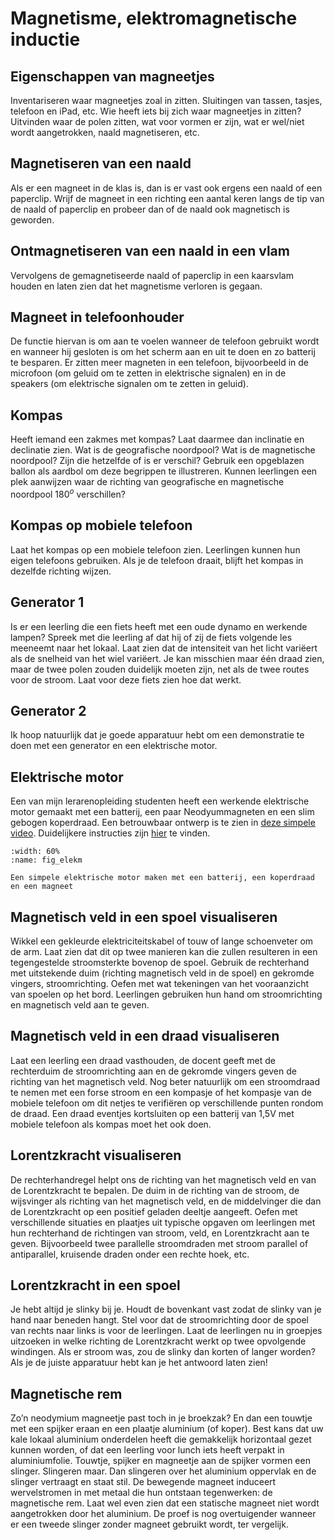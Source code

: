 # Magnetisme, elektromagnetische inductie

## Eigenschappen van magneetjes
Inventariseren waar magneetjes zoal in zitten. Sluitingen van tassen, tasjes, telefoon en iPad, etc. Wie heeft iets bij zich waar magneetjes in zitten? Uitvinden waar de polen zitten, wat voor vormen er zijn, wat er wel/niet wordt aangetrokken, naald magnetiseren, etc.

## Magnetiseren van een naald
Als er een magneet in de klas is, dan is er vast ook ergens een naald of een paperclip. Wrijf de magneet in een richting een aantal keren langs de tip van de naald of paperclip en probeer dan of de naald ook magnetisch is geworden. 

## Ontmagnetiseren van een naald in een vlam
Vervolgens de gemagnetiseerde naald of paperclip in een kaarsvlam houden en laten zien dat het magnetisme verloren is gegaan.

## Magneet in telefoonhouder
De functie hiervan is om aan te voelen wanneer de telefoon gebruikt wordt en wanneer hij gesloten is om het scherm aan en uit te doen en zo batterij te besparen. Er zitten meer magneten in een telefoon, bijvoorbeeld in de microfoon (om geluid om te zetten in elektrische signalen) en in de speakers (om elektrische signalen om te zetten in geluid). 

## Kompas
Heeft iemand een zakmes met kompas? Laat daarmee dan inclinatie en declinatie zien. Wat is de geografische noordpool? Wat is de magnetische noordpool? Zijn die hetzelfde of is er verschil? Gebruik een opgeblazen ballon als aardbol om deze begrippen te illustreren. Kunnen leerlingen een plek aanwijzen waar de richting van geografische en magnetische noordpool 180$^o$ verschillen?


## Kompas op mobiele telefoon
Laat het kompas op een mobiele telefoon zien. Leerlingen kunnen hun eigen telefoons gebruiken. Als je de telefoon draait, blijft het kompas in dezelfde richting wijzen.

## Generator 1
Is er een leerling die een fiets heeft met een oude dynamo en werkende lampen? Spreek met die leerling af dat hij of zij de fiets volgende les meeneemt naar het lokaal. Laat zien dat de intensiteit van het licht variëert als de snelheid van het wiel variëert. Je kan misschien maar één draad zien, maar de twee polen zouden duidelijk moeten zijn, net als de twee routes voor de stroom. Laat voor deze fiets zien hoe dat werkt. 

## Generator 2
Ik hoop natuurlijk dat je goede apparatuur hebt om een demonstratie te doen met een generator en een elektrische motor.

## Elektrische motor
Een van mijn lerarenopleiding studenten heeft een werkende elektrische motor gemaakt met een batterij, een paar Neodyummagneten en een slim gebogen koperdraad. Een betrouwbaar ontwerp is te zien in [deze simpele video](https://www.google.com/search?client=safari&rls=en&q=simplest+electromotor&ie=UTF-8&oe=UTF-8#fpstate=ive&vld=cid:0bd621c8,vid:OKpmp7R6vBU). Duidelijkere instructies zijn [hier](https://www.google.com/search?client=safari&rls=en&q=simplest+electromotor&ie=UTF-8&oe=UTF-8#fpstate=ive&vld=cid:d9ecaaf6,vid:WI0pGk0MMhg) te vinden. 

```{figure} ../figures/08-7-1Electromotor.*
:width: 60%
:name: fig_elekm

Een simpele elektrische motor maken met een batterij, een koperdraad en een magneet
```

## Magnetisch veld in een spoel visualiseren
Wikkel een gekleurde elektriciteitskabel of touw of lange schoenveter om de arm. Laat zien dat dit op twee manieren kan die zullen resulteren in een tegengestelde stroomsterkte bovenop de spoel. Gebruik de rechterhand met uitstekende duim (richting magnetisch veld in de spoel) en gekromde vingers, stroomrichting. Oefen met wat tekeningen van het vooraanzicht van spoelen op het bord. Leerlingen gebruiken hun hand om stroomrichting en magnetisch veld aan te geven.

## Magnetisch veld in een draad visualiseren
Laat een leerling een draad vasthouden, de docent geeft met de rechterduim de stroomrichting aan en de gekromde vingers geven de richting van het magnetisch veld. Nog beter natuurlijk om een stroomdraad te nemen met een forse stroom en een kompasje of het kompasje van de mobiele telefoon om dit netjes te verifiëren op verschillende punten rondom de draad. Een draad eventjes kortsluiten op een batterij van 1,5V met mobiele telefoon als kompas moet het ook doen.

## Lorentzkracht visualiseren
De rechterhandregel helpt ons de richting van het magnetisch veld en van de Lorentzkracht te bepalen. De duim in de richting van de stroom, de wijsvinger als richting van het magnetisch veld, en de middelvinger die dan de Lorentzkracht op een positief geladen deeltje aangeeft. Oefen met verschillende situaties en plaatjes uit typische opgaven om leerlingen met hun rechterhand de richtingen van stroom, veld, en Lorentzkracht aan te geven. Bijvoorbeeld twee parallelle stroomdraden met stroom parallel of antiparallel, kruisende draden onder een rechte hoek, etc.

## Lorentzkracht in een spoel
Je hebt altijd je slinky bij je. Houdt de bovenkant vast zodat de slinky van je hand naar beneden hangt. Stel voor dat de stroomrichting door de spoel van rechts naar links is voor de leerlingen. Laat de leerlingen nu in groepjes uitzoeken in welke richting de Lorentzkracht werkt op twee opvolgende windingen. Als er stroom was, zou de slinky dan korten of langer worden? Als je de juiste apparatuur hebt kan je het antwoord laten zien!

## Magnetische rem
Zo’n neodymium magneetje past toch in je broekzak? En dan een touwtje met een spijker eraan en een plaatje aluminium (of koper). Best kans dat uw kale lokaal aluminium onderdelen heeft die gemakkelijk horizontaal gezet kunnen worden, of dat een leerling voor lunch iets heeft verpakt in aluminiumfolie. Touwtje, spijker en magneetje aan de spijker vormen een slinger. Slingeren maar. Dan slingeren over het aluminium oppervlak en de slinger vertraagt en staat stil. De bewegende magneet induceert wervelstromen in met metaal die hun ontstaan tegenwerken: de magnetische rem. Laat wel even zien dat een statische magneet niet wordt aangetrokken door het aluminium. De proef is nog overtuigender wanneer er een tweede slinger zonder magneet gebruikt wordt, ter vergelijk.